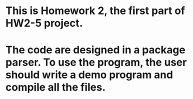 # This is Homework 2, the first part of HW2-5 project.
# The code are designed in a package parser. To use the program, the user should write a demo program and compile all the files.
